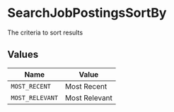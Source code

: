 # SearchJobPostingsSortBy

The criteria to sort results


## Values

| Name            | Value           |
| --------------- | --------------- |
| `MOST_RECENT`   | Most Recent     |
| `MOST_RELEVANT` | Most Relevant   |